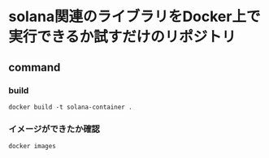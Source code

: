 # solana関連のライブラリをDocker上で実行できるか試すだけのリポジトリ

## command

### build

```
docker build -t solana-container .
```

### イメージができたか確認

```
docker images
```
